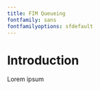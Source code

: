 ```yaml
---
title: FIM Queueing
fontfamily: sans
fontfamilyoptions: sfdefault
---
```


# Introduction

Lorem ipsum
